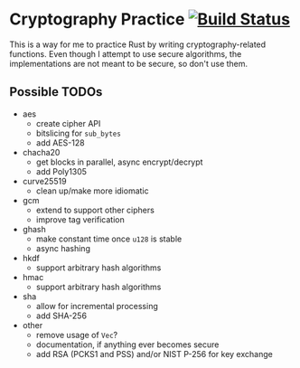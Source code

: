 # Cryptography Practice  [![Build Status](https://travis-ci.org/tbarrella/crypto-practice.svg?branch=master)](https://travis-ci.org/tbarrella/crypto-practice)

This is a way for me to practice Rust by writing cryptography-related functions.
Even though I attempt to use secure algorithms, the implementations are not
meant to be secure, so don't use them.

## Possible TODOs
* aes
  * create cipher API
  * bitslicing for `sub_bytes`
  * add AES-128
* chacha20
  * get blocks in parallel, async encrypt/decrypt
  * add Poly1305
* curve25519
  * clean up/make more idiomatic
* gcm
  * extend to support other ciphers
  * improve tag verification
* ghash
  * make constant time once `u128` is stable
  * async hashing
* hkdf
  * support arbitrary hash algorithms
* hmac
  * support arbitrary hash algorithms
* sha
  * allow for incremental processing
  * add SHA-256
* other
  * remove usage of `Vec`?
  * documentation, if anything ever becomes secure
  * add RSA (PCKS1 and PSS) and/or NIST P-256 for key exchange
